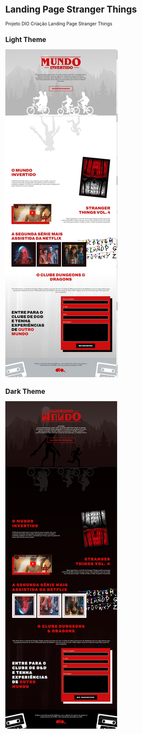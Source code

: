 # Landing Page Stranger Things
Projeto DIO Criação Landing Page Stranger Things
## Light Theme
<img src="img/screenshot_light_theme.png">

## Dark Theme
<img src="img/screenshot_dark_theme.png">